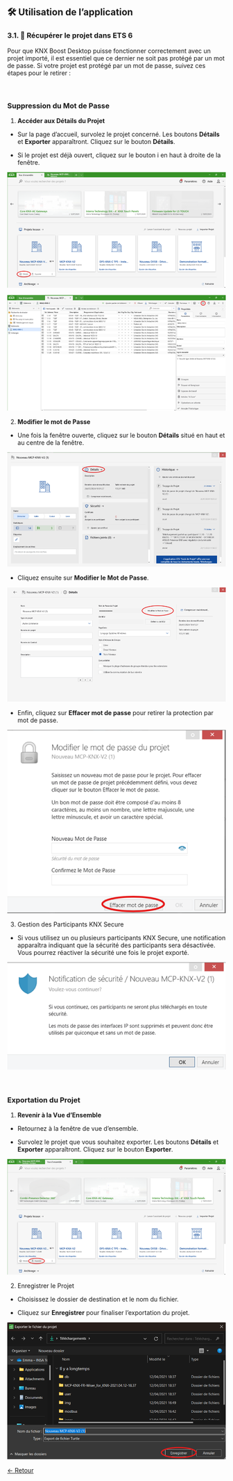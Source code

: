## 🛠 Utilisation de l’application
### 3.1. 📁️ Récupérer le projet dans ETS 6

Pour que KNX Boost Desktop puisse fonctionner correctement avec un projet importé, il est essentiel que ce dernier ne soit pas protégé par un mot de passe. Si votre projet est protégé par un mot de passe, suivez ces étapes pour le retirer :<br>
<br>
<br>
### Suppression du Mot de Passe

1.	**Accéder aux Détails du Projet**

- 	Sur la page d’accueil, survolez le projet concerné. Les boutons **Détails** et **Exporter** apparaîtront. Cliquez sur le bouton **Détails**.

- 	Si le projet est déjà ouvert, cliquez sur le bouton i en haut à droite de la fenêtre.

![img.png](pictures/img.png)

![img_1.png](pictures/img_1.png)

2. **Modifier le mot de Passe**

- Une fois la fenêtre ouverte, cliquez sur le bouton **Détails** situé en haut et au centre de la fenêtre.

![img_2.png](pictures/img_2.png)

- Cliquez ensuite sur **Modifier le Mot de Passe**.

![img_3.png](pictures/img_3.png)

- Enfin, cliquez sur **Effacer mot de passe** pour retirer la protection par mot de passe.

![img.png](pictures/img_4.png)

3.	Gestion des Participants KNX Secure
    
- Si vous utilisez un ou plusieurs participants KNX Secure, une notification apparaîtra indiquant que la sécurité des participants sera désactivée. Vous pourrez réactiver la sécurité une fois le projet exporté.

![img.png](pictures/img_5.png)<br>
<br>
<br>
### Exportation du Projet

1.	**Revenir à la Vue d’Ensemble**

- 	Retournez à la fenêtre de vue d’ensemble.

- 	Survolez le projet que vous souhaitez exporter. Les boutons **Détails** et **Exporter** apparaîtront. Cliquez sur le bouton **Exporter**.

![img_1.png](pictures/img_6.png)

2.	Enregistrer le Projet

- 	Choisissez le dossier de destination et le nom du fichier.

- 	Cliquez sur **Enregistrer** pour finaliser l’exportation du projet.

![img_2.png](pictures/img_7.png)


[← Retour](../README.md)
